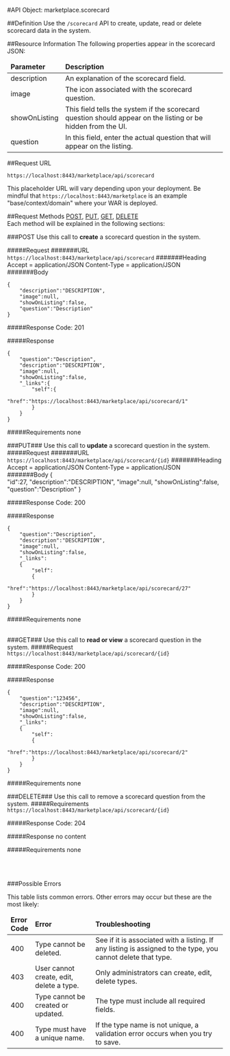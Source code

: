 #API Object: marketplace.scorecard

##Definition 
Use the `/scorecard` API to create, update, read or delete scorecard data in the system. 

##Resource Information
The following properties appear in the scorecard JSON:

<table style="width:100%">
    <thead>
        <tr>
            <td><b>Parameter</b></td>
            <td><b>Description</b></td
        </tr>
    </thead>
    <tbody>
        <tr>
            <td>description</td>
            <td>An explanation of the scorecard field.</td> 
        </tr>
        <tr>
            <td>image</td>
            <td>The icon associated with the scorecard question.</td> 
        </tr>
        <tr>
            <td>showOnListing</td>
            <td>This field tells the system if the scorecard question should appear on the listing or be hidden from the UI.</td> 
        </tr>
        <tr>
            <td>question</td>
            <td>In this field, enter the actual question that will appear on the listing.</td> 
        </tr>
    </tbody>
</table>
 
##Request URL

`https://localhost:8443/marketplace/api/scorecard`

This placeholder URL will vary depending upon your deployment. Be mindful that `https://localhost:8443/marketplace` is an example "base/context/domain" where your WAR is deployed.  

##Request Methods
[POST](https://github.com/ozone-development/ozp-rest/blob/master/docs-external/rest/OZP_scorecardAPI.md#POST),
[PUT](https://github.com/ozone-development/ozp-rest/blob/master/docs-external/rest/OZP_scorecardAPI.md#PUT), 
[GET](https://github.com/ozone-development/ozp-rest/blob/master/docs-external/rest/OZP_scorecardAPI.md#GET), 
[DELETE](https://github.com/ozone-development/ozp-rest/blob/master/docs-external/rest/OZP_scorecardAPI.md#DELETE)
<br>
Each method will be explained in the following sections:

###<a name=POST>POST</a>
Use this call to **create** a scorecard question in the system.

#####Request
#######URL
`https://localhost:8443/marketplace/api/scorecard`
#######Heading
    Accept = application/JSON
    Content-Type = application/JSON
#######Body

	{  
    	"description":"DESCRIPTION",
    	"image":null,
    	"showOnListing":false,
    	"question":"Description"
	}

#####Response Code:
201

#####Response

	{  
    	"question":"Description",
    	"description":"DESCRIPTION",
    	"image":null,
    	"showOnListing":false,
    	"_links":{  
    	    "self":{  
    	        "href":"https://localhost:8443/marketplace/api/scorecard/1"
    	    }
    	}
	}

#####Requirements
none
<br>




###<a name=PUT>PUT</a>###
Use this call to **update** a scorecard question in the system.
#####Request
#######URL
`https://localhost:8443/marketplace/api/scorecard/{id}`
#######Heading
    Accept = application/JSON
    Content-Type = application/JSON
#######Body
	{  
    	"id":27,
    	"description":"DESCRIPTION",
    	"image":null,
    	"showOnListing":false,
    	"question":"Description"
	}

#####Response Code:
200

#####Response
    
	{
    	"question":"Description",
    	"description":"DESCRIPTION",
    	"image":null,
    	"showOnListing":false,
    	"_links":
    	{
    	    "self":
    	    {
    	        "href":"https://localhost:8443/marketplace/api/scorecard/27"
    	    }
    	}
	}

#####Requirements
none
<br>
<br>


###<a name=GET>GET</a>###
Use this call to **read or view** a scorecard question in the system.
#####Request
`https://localhost:8443/marketplace/api/scorecard/{id}`
 

#####Response Code:
200

#####Response

	{
    	"question":"123456",
    	"description":"DESCRIPTION",
    	"image":null,
    	"showOnListing":false,
    	"_links":
    	{
    	    "self":
    	    {
    	        "href":"https://localhost:8443/marketplace/api/scorecard/2"
    	    }
    	}
	}

#####Requirements
none


###<a name=DELETE>DELETE</a>###
Use this call to remove a scorecard question from the system.
#####Requirements
`https://localhost:8443/marketplace/api/scorecard/{id}`

#####Response Code:
204

#####Response
	no content<br>    
       
#####Requirements
none

<br>
<br>




###Possible Errors

This table lists common errors. Other errors may occur but these are the most likely:
<table style="width:100%">
    <thead>
        <tr>    
            <td><b>Error <br> Code</b></td>
            <td><b>Error</b></td>
            <td><b>Troubleshooting</b></td>
        </tr>
    </thead>
    <tbody>
        <tr>
            <td>400
            <td>Type cannot be deleted.
            <td>See if it is associated with a listing. If any listing is assigned to the type, you cannot delete that type.</td> 
        </tr>
        <tr>
            <td>403
            <td>User cannot create, edit, delete a type.
            <td>Only administrators can create, edit, delete types.</td> 
        </tr>  
        <tr>
            <td>400
            <td>Type cannot be created or updated.
            <td>The type must include all required fields.</td> 
        </tr>
        <tr>
            <td>400
            <td>Type must have a unique name.</td>
            <td>If the type name is not unique, a validation error occurs when you try to save.</td> 
        </tr>
    </tbody>
</table> 



